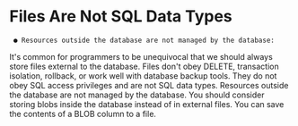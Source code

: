# Files Are Not SQL Data Types

     ● Resources outside the database are not managed by the database:
It's common for programmers to be unequivocal that we should always
store files external to the database.
Files don't obey DELETE, transaction isolation, rollback, or work well with
database backup tools. They do not obey SQL access privileges and are not SQL
data types.
Resources outside the database are not managed by the database.
You should consider storing blobs inside the database instead of in
external files. You can save the contents of a BLOB column to a file.